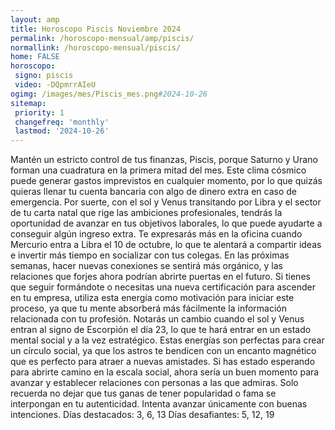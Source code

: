 ```yaml
---
layout: amp
title: Horoscopo Piscis Noviembre 2024 
permalink: /horoscopo-mensual/amp/piscis/
normallink: /horoscopo-mensual/piscis/
home: FALSE
horoscopo:
 signo: piscis
 video: -DQpmrrAIeU
ogimg: /images/mes/Piscis_mes.png#2024-10-26
sitemap:
 priority: 1
 changefreq: 'monthly'
 lastmod: '2024-10-26'
---
```



Mantén un estricto control de tus finanzas, Piscis, porque Saturno y Urano forman una cuadratura en la primera mitad del mes. Este clima cósmico puede generar gastos imprevistos en cualquier momento, por lo que quizás quieras llenar tu cuenta bancaria con algo de dinero extra en caso de emergencia. Por suerte, con el sol y Venus transitando por Libra y el sector de tu carta natal que rige las ambiciones profesionales, tendrás la oportunidad de avanzar en tus objetivos laborales, lo que puede ayudarte a conseguir algún ingreso extra.
Te expresarás más en la oficina cuando Mercurio entra a Libra el 10 de octubre, lo que te alentará a compartir ideas e invertir más tiempo en socializar con tus colegas. En las próximas semanas, hacer nuevas conexiones se sentirá más orgánico, y las relaciones que forjes ahora podrían abrirte puertas en el futuro. Si tienes que seguir formándote o necesitas una nueva certificación para ascender en tu empresa, utiliza esta energía como motivación para iniciar este proceso, ya que tu mente absorberá más fácilmente la información relacionada con tu profesión.
Notarás un cambio cuando el sol y Venus entran al signo de Escorpión el día 23, lo que te hará entrar en un estado mental social y a la vez estratégico. Estas energías son perfectas para crear un círculo social, ya que los astros te bendicen con un encanto magnético que es perfecto para atraer a nuevas amistades. Si has estado esperando para abrirte camino en la escala social, ahora sería un buen momento para avanzar y establecer relaciones con personas a las que admiras. Solo recuerda no dejar que tus ganas de tener popularidad o fama se interpongan en tu autenticidad. Intenta avanzar únicamente con buenas intenciones.
Días destacados: 3, 6, 13
Días desafiantes: 5, 12, 19